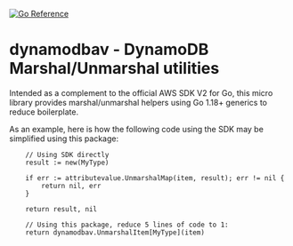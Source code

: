 [![Go Reference](https://pkg.go.dev/badge/github.com/ryanc414/dynamodbav.svg)](https://pkg.go.dev/github.com/ryanc414/dynamodbav)

dynamodbav - DynamoDB Marshal/Unmarshal utilities
=================================================

Intended as a complement to the official AWS SDK V2 for Go, this micro library
provides marshal/unmarshal helpers using Go 1.18+ generics to reduce boilerplate.

As an example, here is how the following code using the SDK may be simplified
using this package:

```
    // Using SDK directly
	result := new(MyType)

	if err := attributevalue.UnmarshalMap(item, result); err != nil {
		return nil, err
	}

	return result, nil

    // Using this package, reduce 5 lines of code to 1:
    return dynamodbav.UnmarshalItem[MyType](item)
```

